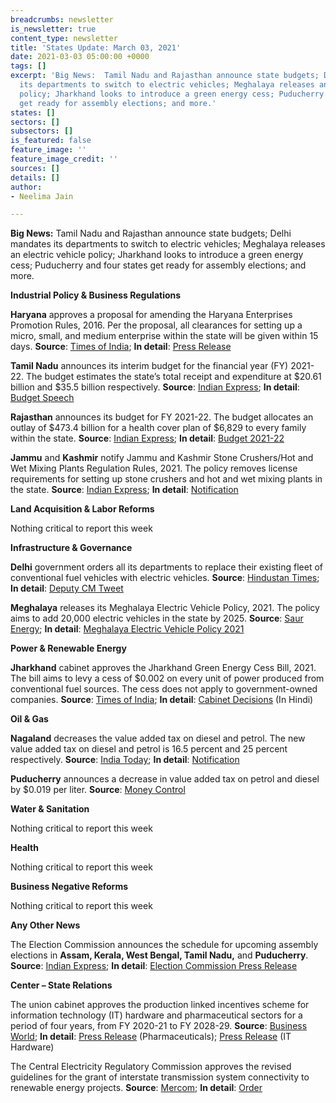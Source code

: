 ```yaml
---
breadcrumbs: newsletter
is_newsletter: true
content_type: newsletter
title: 'States Update: March 03, 2021'
date: 2021-03-03 05:00:00 +0000
tags: []
excerpt: 'Big News:  Tamil Nadu and Rajasthan announce state budgets; Delhi mandates
  its departments to switch to electric vehicles; Meghalaya releases an electric vehicle
  policy; Jharkhand looks to introduce a green energy cess; Puducherry and four states
  get ready for assembly elections; and more.'
states: []
sectors: []
subsectors: []
is_featured: false
feature_image: ''
feature_image_credit: ''
sources: []
details: []
author:
- Neelima Jain

---
```

**Big News:** Tamil Nadu and Rajasthan announce state budgets; Delhi mandates its departments to switch to electric vehicles; Meghalaya releases an electric vehicle policy; Jharkhand looks to introduce a green energy cess; Puducherry and four states get ready for assembly elections; and more.

**Industrial Policy & Business Regulations**

**Haryana** approves a proposal for amending the Haryana Enterprises Promotion Rules, 2016. Per the proposal, all clearances for setting up a micro, small, and medium enterprise within the state will be given within 15 days. **Source**: [Times of India](https://timesofindia.indiatimes.com/city/chandigarh/hry-approves-amendment-to-expedite-clearance-for-msmes/articleshow/81237121.cms); **In detail**: [Press Release](https://www.prharyana.gov.in/en/haryana-chief-minister-sh-manohar-lal-today-approved-a-proposal-for-the-amendment-of-haryana-0)

**Tamil Nadu** announces its interim budget for the financial year (FY) 2021-22. The budget estimates the state’s total receipt and expenditure at $20.61 billion and $35.5 billion respectively. **Source**: [Indian Express](https://indianexpress.com/article/cities/chennai/tamil-nadu-interim-budget-2021-22-key-take-ways-o-panneerselvams-speech-7201240/); **In detail**: [Budget Speech](http://www.tnbudget.tn.gov.in/tnweb_files/BS_2021_22_Eng_FINAL.pdf)

**Rajasthan** announces its budget for FY 2021-22. The budget allocates an outlay of $473.4 billion for a health cover plan of $6,829 to every family within the state. **Source**: [Indian Express](https://indianexpress.com/article/cities/jaipur/rajasthan-govt-to-bring-universal-health-coverage-scheme-worth-rs-3500-cr-cm-gehlot-7203075/); **In detail**: [Budget 2021-22](http://finance.rajasthan.gov.in/docs/budget/statebudget/2021-2022/budgetataglance.pdf)

**Jammu** and **Kashmir** notify Jammu and Kashmir Stone Crushers/Hot and Wet Mixing Plants Regulation Rules, 2021. The policy removes license requirements for setting up stone crushers and hot and wet mixing plants in the state. **Source**: [Indian Express](https://indianexpress.com/article/india/jammu-kashmir-notifies-new-rules-for-stone-crushing-mixing-plans-junks-licence-requirement-7201611/); **In detail**: [Notification](https://jkgad.nic.in/common/showOrder.aspx?actCode=S38382)

**Land Acquisition & Labor Reforms**

Nothing critical to report this week

**Infrastructure & Governance**

**Delhi** government orders all its departments to replace their existing fleet of conventional fuel vehicles with electric vehicles. **Source**: [Hindustan Times](https://www.hindustantimes.com/cities/delhi-news/delhi-govt-announces-key-decision-on-evs-kejriwal-says-every-indian-is-proud-101614255333487.html); **In detail**: [Deputy CM Tweet](https://twitter.com/msisodia/status/1364883402944442370)

**Meghalaya** releases its Meghalaya Electric Vehicle Policy, 2021. The policy aims to add 20,000 electric vehicles in the state by 2025. **Source**: [Saur Energy](https://www.saurenergy.com/ev-storage/meghalaya-to-adopt-15-evs-by-2025-under-ev-policy-2021); **In detail**: [Meghalaya Electric Vehicle Policy 2021](https://www.meghalaya.gov.in/sites/default/files/documents/Meghalaya_Electric_vehicle_policy_2021.pdf)

**Power & Renewable Energy**

**Jharkhand** cabinet approves the Jharkhand Green Energy Cess Bill, 2021. The bill aims to levy a cess of $0.002 on every unit of power produced from conventional fuel sources. The cess does not apply to government-owned companies. **Source**: [Times of India](https://timesofindia.indiatimes.com/city/ranchi/cabinet-okays-cess-on-power-cos-set-to-ban-hookah-bars/articleshow/81214955.cms); **In detail**: [Cabinet Decisions](http://cm.jharkhand.gov.in/sites/default/files/cabinet_decision_25_02_2021.pdf) (In Hindi)

**Oil & Gas**

**Nagaland** decreases the value added tax on diesel and petrol. The new value added tax on diesel and petrol is 16.5 percent and 25 percent respectively. **Source**: [India Today](https://www.indiatoday.in/business/story/nagaland-government-cuts-taxes-on-petrol-and-diesel-1771900-2021-02-22); **In detail**: [Notification](http://nagalandtax.nic.in/docs/Notification/Act/Issued%20by%20Finance%20Department/Petroleum/2021/petro%20rate%20latest.jpg)

**Puducherry** announces a decrease in value added tax on petrol and diesel by $0.019 per liter. **Source**: [Money Control](https://www.moneycontrol.com/news/trends/current-affairs-trends/puducherry-lg-announces-2-reduction-in-vat-on-petrol-diesel-6580811.html)

**Water & Sanitation**

Nothing critical to report this week

**Health**

Nothing critical to report this week

**Business Negative Reforms**

Nothing critical to report this week

**Any Other News**

The Election Commission announces the schedule for upcoming assembly elections in **Assam, Kerala, West Bengal, Tamil Nadu,** and **Puducherry**. **Source**: [Indian Express](https://indianexpress.com/article/india/elections-2021-date-announcement-live-updates-assembly-poll-schedule-assam-west-bengal-kerala-tamil-nadu-puducherry-7205832/); **In detail**: [Election Commission Press Release](https://eci.gov.in/files/file/12919-general-election-to-the-legislative-assemblies-of-assam-kerala-tamil-nadu-west-bengal-and-puducherry-2021/)

**Center – State Relations**

The union cabinet approves the production linked incentives scheme for information technology (IT) hardware and pharmaceutical sectors for a period of four years, from FY 2020-21 to FY 2028-29. **Source**: [Business World](http://www.businessworld.in/article/Cabinet-approves-Production-Linked-Incentive-scheme-for-IT-hardware-pharmaceuticals/24-02-2021-381303/); **In detail**: [Press Release](https://pib.gov.in/PressReleasePage.aspx?PRID=1700433) (Pharmaceuticals); [Press Release](https://pib.gov.in/PressReleseDetail.aspx?PRID=1700431) (IT Hardware)

The Central Electricity Regulatory Commission approves the revised guidelines for the grant of interstate transmission system connectivity to renewable energy projects. **Source**: [Mercom](https://mercomindia.com/cerc-revises-connectivity-guidelines-ists/); **In detail**: [Order](http://www.cercind.gov.in/2021/regulation/RE_Detailed-Procedure-20feb2021.pdf)
